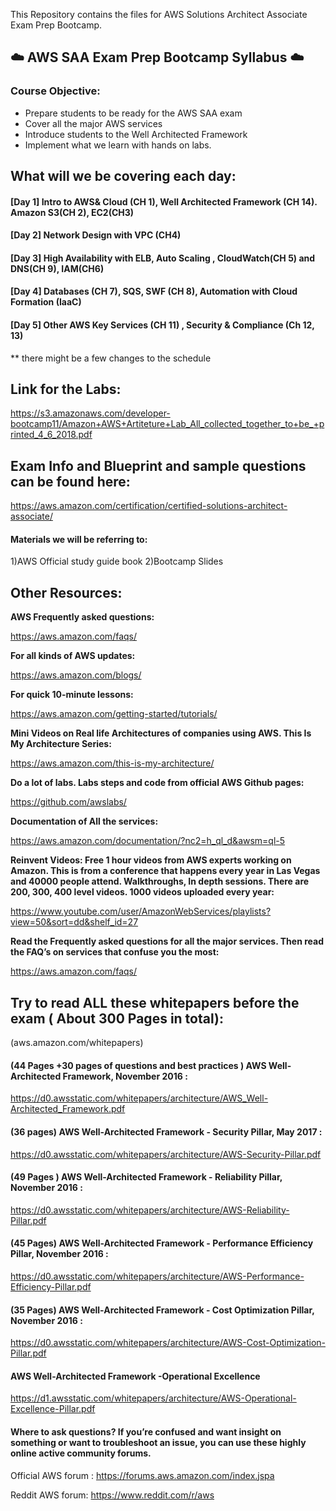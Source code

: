 This Repository contains the files for AWS Solutions Architect Associate Exam Prep Bootcamp.


## :cloud:  AWS SAA Exam Prep Bootcamp Syllabus :cloud:


### Course Objective:
-	Prepare students to be ready for the AWS SAA exam
-	Cover all the major AWS services 
-	Introduce students to the Well Architected Framework
-	Implement what we learn with hands on labs.


## What will we be covering each day:

#### [Day 1]	Intro to AWS& Cloud (CH 1), Well Architected Framework (CH 14).  Amazon S3(CH 2), EC2(CH3)
#### [Day 2]	Network Design with VPC (CH4) 
#### [Day 3]	High Availability with ELB, Auto Scaling , CloudWatch(CH  5) and DNS(CH 9), IAM(CH6)
#### [Day 4]	Databases (CH 7), SQS, SWF (CH 8), Automation with Cloud Formation (IaaC) 
#### [Day 5]	Other AWS Key Services (CH 11) , Security  & Compliance (Ch 12, 13) 


** there might be a few changes to the schedule 



## Link for the Labs:

https://s3.amazonaws.com/developer-bootcamp11/Amazon+AWS+Artiteture+Lab_All_collected_together_to+be_+printed_4_6_2018.pdf

## Exam Info and Blueprint and sample questions can be found here:
https://aws.amazon.com/certification/certified-solutions-architect-associate/


#### Materials we will be referring to:
1)AWS Official study guide book
2)Bootcamp Slides




## Other Resources:

**AWS Frequently asked questions:**

https://aws.amazon.com/faqs/

**For all kinds of AWS updates:**

https://aws.amazon.com/blogs/

**For quick 10-minute lessons:**

https://aws.amazon.com/getting-started/tutorials/

**Mini Videos on Real life Architectures of companies using AWS. This Is My Architecture Series:**

https://aws.amazon.com/this-is-my-architecture/

**Do a lot of labs. Labs steps and code from official AWS Github pages:** 

https://github.com/awslabs/

**Documentation of All the services:**

https://aws.amazon.com/documentation/?nc2=h_ql_d&awsm=ql-5

**Reinvent Videos: Free 1 hour videos from AWS experts working on Amazon. This is from a conference that happens every year in Las Vegas and 40000 people attend. Walkthroughs, In depth sessions. There are 200, 300, 400 level videos. 1000 videos uploaded every year:**

https://www.youtube.com/user/AmazonWebServices/playlists?view=50&sort=dd&shelf_id=27

**Read the Frequently asked questions for all the major services. Then read the FAQ’s on services that confuse you the most:**

https://aws.amazon.com/faqs/








## Try to read ALL these whitepapers before the exam ( About 300 Pages in total):
 (aws.amazon.com/whitepapers) 
#### (44 Pages +30 pages of questions and best practices ) AWS Well-Architected Framework, November 2016 :
https://d0.awsstatic.com/whitepapers/architecture/AWS_Well-Architected_Framework.pdf
#### (36 pages) AWS Well-Architected Framework - Security Pillar, May 2017 :
https://d0.awsstatic.com/whitepapers/architecture/AWS-Security-Pillar.pdf
#### (49 Pages ) AWS Well-Architected Framework - Reliability Pillar, November 2016 :
https://d0.awsstatic.com/whitepapers/architecture/AWS-Reliability-Pillar.pdf
#### (45 Pages) AWS Well-Architected Framework - Performance Efficiency Pillar, November 2016 :
https://d0.awsstatic.com/whitepapers/architecture/AWS-Performance-Efficiency-Pillar.pdf
#### (35 Pages) AWS Well-Architected Framework - Cost Optimization Pillar, November 2016 :
https://d0.awsstatic.com/whitepapers/architecture/AWS-Cost-Optimization-Pillar.pdf

#### AWS Well-Architected Framework -Operational Excellence 
https://d1.awsstatic.com/whitepapers/architecture/AWS-Operational-Excellence-Pillar.pdf





#### Where to ask questions? If you’re confused and want insight on something or want to troubleshoot an issue, you can use these highly online active community forums.

Official AWS forum :
https://forums.aws.amazon.com/index.jspa


Reddit AWS forum:
https://www.reddit.com/r/aws


